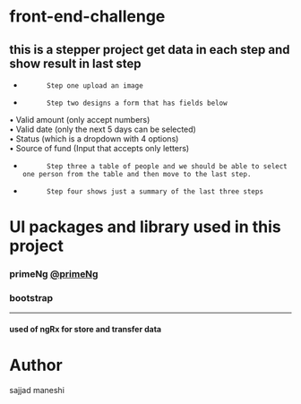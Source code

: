 # front-end-challenge

## this is a stepper project get data in each step and <br> show result in last step
-         	Step one upload an image
-         	Step two designs a form that has fields below
•        	Valid amount (only accept numbers)<br>
•        	Valid date (only the next 5 days can be selected)<br>
•        	Status (which is a dropdown with 4 options)<br>
•        	Source of fund (Input that accepts only letters)<br>
-         	Step three a table of people and we should be able to select one person from the table and then move to the last step.
-         	Step four shows just a summary of the last three steps

# UI packages and library used in this project
### primeNg [@primeNg](https://www.primefaces.org/)
### bootstrap

-------------

#### used of ngRx for store and transfer data


# Author
 sajjad maneshi
